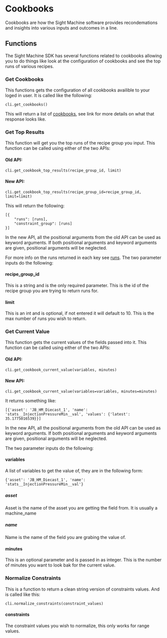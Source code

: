 # Cookbooks
Cookbooks are how the Sight Machine software provides recondemations and insights into various inputs and outcomes in a line.

## Functions
The Sight Machine SDK has several functions related to cookbooks allowing you to do things like look at the configuration of cookbooks and see the top runs of various recipes.

### Get Cookbooks
This functions gets the configuration of all cookbooks availible to your loged in user.  It is called like the following:
```
cli.get_cookbooks()
```
This will return a list of [cookbooks](/docs/commonly_used_data_types/cookbook.md), see link for more details on what that response looks like.

### Get Top Results
This function will get you the top runs of the recipe group you input. This function can be called using either of the two APIs:

#### Old API:

```
cli.get_cookbook_top_results(recipe_group_id, limit)
```

#### New API:

```
cli.get_cookbook_top_results(recipe_group_id=recipe_group_id, limit=limit)
```

This will return the following:
```
[{
    "runs": [runs],
    "constraint_group": [runs]
}]
```

In the new API, all the positional arguments from the old API can be used as keyword arguments. If both positional arguments and keyword arguments are given, positional arguments will be neglected.

For more info on the runs returned in each key see [runs](/docs/commonly_used_data_types/run.md).  The two parameter inputs do the following:

#### recipe_group_id
This is a string and is the only required parameter.  This is the id of the recipe group you are trying to return runs for.

#### limit
This is an int and is optional, if not entered it will default to 10.  This is the max number of runs you wish to return.

### Get Current Value
This function gets the current values of the fields passed into it. This function can be called using either of the two APIs:

#### Old API:

```
cli.get_cookbook_current_value(variables, minutes)
```

#### New API:

```
cli.get_cookbook_current_value(variables=variables, minutes=minutes)
```

It returns something like:
```
[{'asset': 'JB_HM_Diecast_1', 'name': 'stats__InjectionPressureMin__val', 'values': {'latest': 35.1775016539}}]
```

In the new API, all the positional arguments from the old API can be used as keyword arguments. If both positional arguments and keyword arguments are given, positional arguments will be neglected.

The two parameter inputs do the following:

#### variables
A list of variables to get the value of, they are in the following form:
```
{'asset': 'JB_HM_Diecast_1', 'name': 'stats__InjectionPressureMin__val'}
```

##### asset
Asset is the name of the asset you are getting the field from.  It is usually a machine_name

##### name
Name is the name of the field you are grabing the value of.

#### minutes
This is an optional parameter and is passed in as integer.  This is the number of minutes you want to look bak for the current value.

### Normalize Constraints
This is a function to return a clean string version of constraints values. And is called like this:
```
cli.normalize_constraints(constraint_values)
```

#### constraints
The constraint values you wish to normalize, this only works for range values.